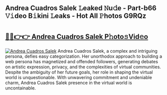 ## Andrea Cuadros Salek 𝙻eaked 𝙽u𝚍e - Part-b66 𝚅𝚒deo B𝚒kini 𝙻eaks - Hot All 𝙿hotos G9RQz

# <h2><a href="http://ld455eq.urlbe.top/?page=Andrea+Cuadros+Salek">🔗🔗👉👉 Andrea Cuadros Salek P𝚑oto𝚜Vid𝚎o</a></h2>

[![Andrea Cuadros Salek](https://i.imgur.com/eBuTRDB.gif)](http://ld455eq.urlbe.top/?page=Andrea+Cuadros+Salek)
Andrea Cuadros Salek, a complex and intriguing persona, defies easy categorization. Her unorthodox approach to building a web persona has magnetized and offended followers, generating debates on artistic expression, privacy, and the complexities of virtual communities. Despite the ambiguity of her future goals, her role in shaping the virtual world is unquestionable. With unwavering commitment and undeniable charm, Andrea Cuadros Salek presence in the virtual world is uncontainable.
